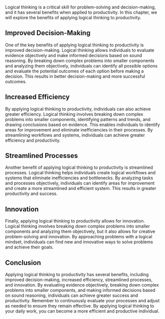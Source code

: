 
Logical thinking is a critical skill for problem-solving and decision-making, and it has several benefits when applied to productivity. In this chapter, we will explore the benefits of applying logical thinking to productivity.

Improved Decision-Making
------------------------

One of the key benefits of applying logical thinking to productivity is improved decision-making. Logical thinking allows individuals to evaluate evidence objectively and make informed decisions based on sound reasoning. By breaking down complex problems into smaller components and analyzing them objectively, individuals can identify all possible options and evaluate the potential outcomes of each option before making a decision. This results in better decision-making and more successful outcomes.

Increased Efficiency
--------------------

By applying logical thinking to productivity, individuals can also achieve greater efficiency. Logical thinking involves breaking down complex problems into smaller components, identifying patterns and trends, and drawing conclusions based on evidence. This enables individuals to identify areas for improvement and eliminate inefficiencies in their processes. By streamlining workflows and systems, individuals can achieve greater efficiency and productivity.

Streamlined Processes
---------------------

Another benefit of applying logical thinking to productivity is streamlined processes. Logical thinking helps individuals create logical workflows and systems that eliminate inefficiencies and bottlenecks. By analyzing tasks and processes objectively, individuals can identify areas for improvement and create a more streamlined and efficient system. This results in greater productivity and success.

Innovation
----------

Finally, applying logical thinking to productivity allows for innovation. Logical thinking involves breaking down complex problems into smaller components and analyzing them objectively, but it also allows for creative problem-solving and innovation. By approaching problems with a logical mindset, individuals can find new and innovative ways to solve problems and achieve their goals.

Conclusion
----------

Applying logical thinking to productivity has several benefits, including improved decision-making, increased efficiency, streamlined processes, and innovation. By evaluating evidence objectively, breaking down complex problems into smaller components, and making informed decisions based on sound reasoning, individuals can achieve greater success and productivity. Remember to continuously evaluate your processes and adjust as needed to ensure they remain effective. By applying logical thinking to your daily work, you can become a more efficient and productive individual.
